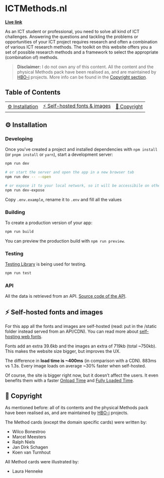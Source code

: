 # ICTMethods.nl

**[Live link](https://www.ictmethods.nl/)**

As an ICT student or professional, you need to solve all kind of ICT challenges. Answering the questions and tackling the problems or opportunities of your ICT project requires research and often a combination of various ICT research methods. The toolkit on this website offers you a set of possible research methods and a framework to select the appropriate (combination of) methods.

> **Disclaimer:** I do not own any of this content. All the content and the physical Methods pack have been realised as, and are maintained by [HBO-i](https://www.hbo-i.nl/) projects. More info can be found in the [Copyright section](#copyright).

## Table of Contents

<table>
<tr>
<td align="center"><a href="#gear-installation">⚙️ Installation<a></td>
<td align="center"><a href="#zap-self-hosted-fonts-and-images">⚡️ Self-hosted fonts & images<a></td>
<td align="center"><a href="#memo-copyright">📝 Copyright<a></td>
</tr>
</table>

## :gear: Installation

### Developing

Once you've created a project and installed dependencies with `npm install` (or `pnpm install` or `yarn`), start a development server:

```bash
npm run dev

# or start the server and open the app in a new browser tab
npm run dev -- --open

# or expose it to your local network, so it will be accessibile on other devices (like your phone)
npm run dev-expose
```

Copy `.env.example`, rename it to `.env` and fill all the values

### Building

To create a production version of your app:

```bash
npm run build
```

You can preview the production build with `npm run preview`.

### Testing

[Testing Library](https://testing-library.com/docs/svelte-testing-library/intro/) is being used for testing.

```bash
npm run test
```

### API

All the data is retrieved from an API. [Source code of the API](#).

## :zap: Self-hosted fonts and images

For this app all the fonts and images are self-hosted (read: put in the /static folder instead served from an API/CDN). You can read more about [self-hosting web fonts](https://fonts.google.com/knowledge/using_type/self_hosting_web_fonts).

Fonts add an extra 39.6kb and the images an extra of 719kb (total ~750kb). This makes the website size bigger, but improves the UX.

The difference in **load time is ~400ms** (in comparison with a CDN). 883ms vs 1.3s. Every image loads on average ~30% faster when self-hosted.

Of course, the site is bigger right now, but it doesn’t affect the users. It even benefits them with a faster [Onload Time](https://gtmetrix.com/blog/browser-timings/#onload-time) and [Fully Loaded Time](https://gtmetrix.com/blog/browser-timings/#fully-loaded-time).

## :memo: Copyright

As mentioned before: all of its contents and the physical Methods pack have been realised as, and are maintained by [HBO-i](https://www.hbo-i.nl/) projects.

The Method cards (except the domain specific cards) were written by:

- Wilco Bonestroo
- Marcel Meesters
- Ralph Niels
- Jan Dirk Schagen
- Koen van Turnhout

All Method cards were illustrated by:

- Laura Henneke
